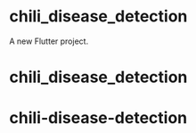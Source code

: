 # chili_disease_detection

A new Flutter project.
# chili_disease_detection
# chili-disease-detection
